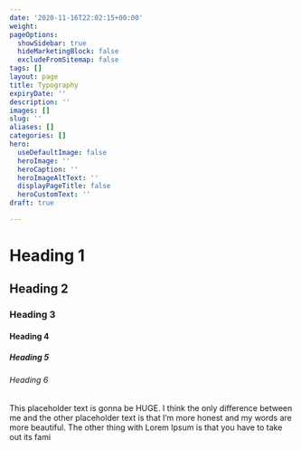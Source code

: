 ```yaml
---
date: '2020-11-16T22:02:15+00:00'
weight: 
pageOptions:
  showSidebar: true
  hideMarketingBlock: false
  excludeFromSitemap: false
tags: []
layout: page
title: Typography
expiryDate: ''
description: ''
images: []
slug: ''
aliases: []
categories: []
hero:
  useDefaultImage: false
  heroImage: ''
  heroCaption: ''
  heroImageAltText: ''
  displayPageTitle: false
  heroCustomText: ''
draft: true

---
```

# Heading 1

## Heading 2

### Heading 3

#### Heading 4

##### Heading 5

###### Heading 6

This placeholder text is gonna be HUGE. I think the only difference between me and the other placeholder text is that I’m more honest and my words are more beautiful. The other thing with Lorem Ipsum is that you have to take out its fami